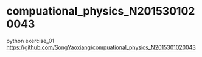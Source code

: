 # compuational_physics_N2015301020043
python exercise_01 https://github.com/SongYaoxiang/compuational_physics_N2015301020043
